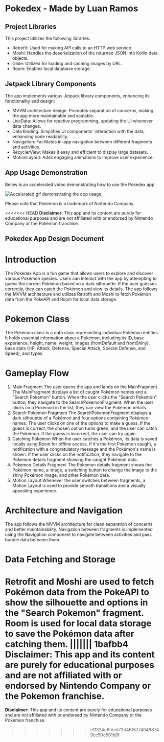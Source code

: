 # Pokedex - Made by Luan Ramos

## Project Libraries

This project utilizes the following libraries:

- Retrofit: Used for making API calls to an HTTP web service.
- Moshi: Handles the deserialization of the returned JSON into Kotlin data objects.
- Glide: Utilized for loading and caching images by URL.
- Room: Enables local database storage.

## Jetpack Library Components

The app implements various Jetpack library components, enhancing its functionality and design:

- MVVM architecture design: Promotes separation of concerns, making the app more maintainable and scalable.
- LiveData: Allows for reactive programming, updating the UI whenever data changes.
- Data Binding: Simplifies UI components' interaction with the data, enhancing code readability.
- Navigation: Facilitates in-app navigation between different fragments and activities.
- RecyclerView: Makes it easy and efficient to display large datasets.
- MotionLayout: Adds engaging animations to improve user experience.

## App Usage Demonstration

Below is an accelerated video demonstrating how to use the Pokedex app:

![Accelerated gif demonstrating the app usage](Pokedex_video.gif)

Please note that Pokemon is a trademark of Nintendo Company.

<<<<<<< HEAD
**Disclaimer:** This app and its content are purely for educational purposes and are not affiliated with or endorsed by Nintendo Company or the Pokemon franchise.

## Pokedex App Design Document

# Introduction
The Pokedex App is a fun game that allows users to explore and discover various Pokémon species. Users can interact with the app by attempting to guess the correct Pokémon based on a dark silhouette. If the user guesses correctly, they can catch the Pokémon and view its details. The app follows the MVVM architecture and utilizes Retrofit and Moshi to fetch Pokémon data from the PokeAPI and Room for local data storage.

# Pokemon Class
The Pokemon class is a data class representing individual Pokémon entities. It holds essential information about a Pokémon, including its ID, base experience, height, name, weight, images (frontDefault and frontShiny), base stats (HP, Attack, Defense, Special Attack, Special Defense, and Speed), and types.

# Gameplay Flow

1. Main Fragment
The user opens the app and lands on the MainFragment.
The MainFragment displays a list of caught Pokémon names and a "Search Pokemon" button.
When the user clicks the "Search Pokemon" button, they navigate to the SearchPokemonFragment.
When the user clicks on a Pokémon in the list, they can view the Pokémon details.
2. Search Pokemon Fragment
The SearchPokemonFragment displays a dark silhouette of a Pokémon and four options containing Pokémon names.
The user clicks on one of the options to make a guess.
If the guess is correct, the chosen option turns green, and the user can catch the Pokémon.
If the guess is incorrect, the user can try again.
3. Catching Pokemon
When the user catches a Pokémon, its data is saved locally using Room for offline access.
If it's the first Pokémon caught, a notification with a congratulatory message and the Pokémon's name is shown.
If the user clicks on the notification, they navigate to the Pokemon details fragment showing the caught Pokémon data.
4. Pokemon Details Fragment
The Pokemon details fragment shows the Pokémon name, a image, a switching button to change the image to the shiny Pokémon image, and other Pokémon data.
5. Motion Layout
Whenever the user switches between fragments, a Motion Layout is used to provide smooth transitions and a visually appealing experience.

# Architecture and Navigation
The app follows the MVVM architecture for clean separation of concerns and better maintainability.
Navigation between fragments is implemented using the Navigation component to navigate between activities and pass bundle data between them.

# Data Fetching and Storage
Retrofit and Moshi are used to fetch Pokémon data from the PokeAPI to show the silhouette and options in the "Search Pokemon" fragment.
Room is used for local data storage to save the Pokémon data after catching them.
||||||| 1bafbb4
**Disclaimer:** This app and its content are purely for educational purposes and are not affiliated with or endorsed by Nintendo Company or the Pokemon franchise.
=======
**Disclaimer:** This app and its content are purely for educational purposes and are not affiliated with or endorsed by Nintendo Company or the Pokemon franchise.
>>>>>>> e11324c6fded72d46f87749488749cc50c501b8f
